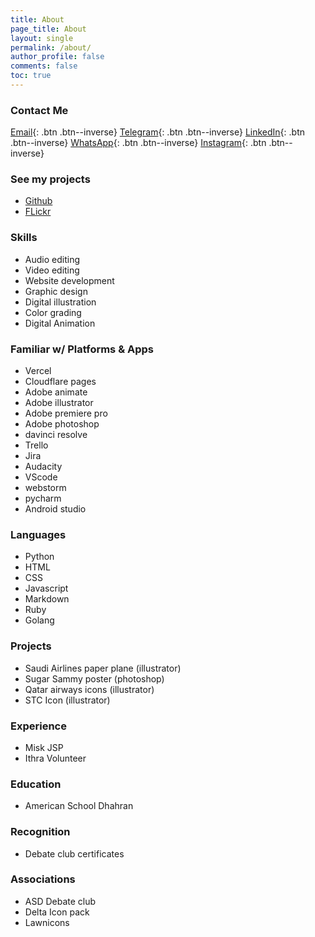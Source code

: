 ```yaml
---
title: About
page_title: About
layout: single
permalink: /about/
author_profile: false
comments: false
toc: true
---
```


<!-- {: .btn .btn--inverse} -->

### Contact Me

[Email](mailto:rayyanbc@gmail.com){: .btn .btn--inverse}
[Telegram](https://t.me/rayyantg){: .btn .btn--inverse}
[LinkedIn](https://www.linkedin.com/in/rayyan-manzary-3534b6251/){: .btn .btn--inverse}
[WhatsApp](https://wa.me/yourphonenumber){: .btn .btn--inverse}
[Instagram](https://www.instagram.com/rayyan.manzary){: .btn .btn--inverse}

### See my projects

- [Github](https://github.com/rayyangh)
- [FLickr](https://www.flickr.com/photos/201933183@N04/)

### Skills

- Audio editing
- Video editing
- Website development
- Graphic design
- Digital illustration
- Color grading
- Digital Animation

### Familiar w/ Platforms & Apps

- Vercel
- Cloudflare pages
- Adobe animate
- Adobe illustrator
- Adobe premiere pro
- Adobe photoshop
- davinci resolve
- Trello
- Jira
- Audacity
- VScode
- webstorm
- pycharm
- Android studio

### Languages

- Python
- HTML
- CSS
- Javascript
- Markdown
- Ruby
- Golang

### Projects

- Saudi Airlines paper plane (illustrator)
- Sugar Sammy poster (photoshop)
- Qatar airways icons (illustrator)
- STC Icon (illustrator)

### Experience

- Misk JSP
- Ithra Volunteer

### Education

- American School Dhahran

### Recognition

- Debate club certificates

### Associations

- ASD Debate club
- Delta Icon pack
- Lawnicons
